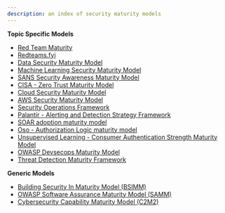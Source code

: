 ```yaml
---
description: an index of security maturity models 
---
```


**Topic Specific Models**

* [Red Team Maturity](https://www.redteammaturity.com/) 
* [Redteams.fyi](https://www.redteams.fyi/)
* [Data Security Maturity Model](https://www.datasecurity.org/)
* [Machine Learning Security Maturity Model](https://arxiv.org/pdf/2306.16127.pdf)
* [SANS Security Awareness Maturity Model](https://www.sans.org/security-awareness-training/resources/maturity-model/)
* [CISA - Zero Trust Maturity Model](https://www.cisa.gov/sites/default/files/2023-04/zero_trust_maturity_model_v2_508.pdf)
* [Cloud Security Maturity Model](https://www.iansresearch.com/resources/cloud-security-maturity-model)
* [AWS Security Maturity Model](https://maturitymodel.security.aws.dev/en/model/)
* [Security Operations Framework](https://hockeyinjune.medium.com/security-operations-framework-2b63840a1128)
* [Palantir - Alerting and Detection Strategy Framework](https://blog.palantir.com/alerting-and-detection-strategy-framework-52dc33722df2)
* [SOAR adoption maturity model](https://chronicle.security/blog/posts/SOAR-adoption-maturity-model/)
* [Oso - Authorization Logic maturity model](https://www.osohq.com/post/rules-are-hard-logic-for-authorization)
* [Unsupervised Learning - Consumer Authentication Strength Maturity Model](https://danielmiessler.com/p/casmm-consumer-authentication-security-maturity-model)
* [OWASP Devsecops Maturity Model](https://owasp.org/www-project-devsecops-maturity-model/)
* [Threat Detection Maturity Framework](https://medium.com/snowflake/threat-detection-maturity-framework-23bbb74db2bc)


**Generic Models**
* [Building Security In Maturity Model (BSIMM)](https://www.synopsys.com/software-integrity/software-security-services/bsimm-maturity-model.html)
* [OWASP Software Assurance Maturity Model (SAMM)](https://owasp.org/www-project-samm/)
* [Cybersecurity Capability Maturity Model (C2M2)](https://www.energy.gov/ceser/cybersecurity-capability-maturity-model-c2m2)

